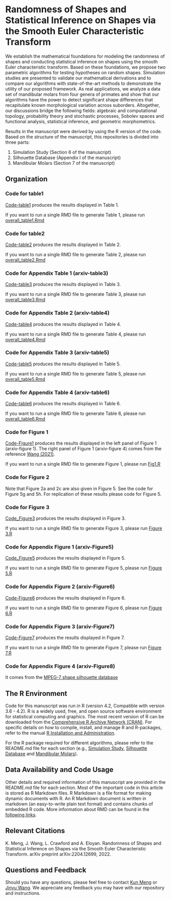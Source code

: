 # Randomness of Shapes and Statistical Inference on Shapes via the Smooth Euler Characteristic Transform

We establish the mathematical foundations for modeling the randomness of shapes and conducting statistical inference on shapes using the smooth Euler characteristic transform. Based on these foundations, we propose two parametric algorithms for testing hypotheses on random shapes. Simulation studies are presented to validate our mathematical derivations and to compare our algorithms with state-of-the-art methods to demonstrate the utility of our proposed framework. As real applications, we analyze a data set of mandibular molars from four genera of primates and show that our algorithms have the power to detect significant shape differences that recapitulate known morphological variation across suborders. Altogether, our discussions bridge the following fields: algebraic and computational topology, probability theory and stochastic processes, Sobolev spaces and functional analysis, statistical inference, and geometric morphometrics.

Results in the manuscript were derived by using the R version of the code. Based on the structure of the manuscript, this repositories is divided into three parts:
1. Simulation Study (Section 6 of the manuscript)
2. Silhouette Database (Appendix I of the manuscript)
3. Mandibular Molars (Section 7 of the manuscript)

## Organization

### Code for table1
[Code-table1](https://github.com/JinyuWang123/TDA/tree/main/Simulation%20Study/Code-table1) produces the results displayed in Table 1.

If you want to run a single RMD file to generate Table 1, please run [overall_table1.Rmd
](https://github.com/JinyuWang123/TDA/blob/main/Simulation%20Study/Code-table1/overall_table1.Rmd)
### Code for table2
[Code-table2](https://github.com/JinyuWang123/TDA/tree/main/Mandibular%20Molars/Code_table2) produces the results displayed in Table 2.

If you want to run a single RMD file to generate Table 2, please run [overall_table2.Rmd
](https://github.com/JinyuWang123/TDA/blob/main/Mandibular%20Molars/Code_table2/overall_table2.Rmd)
### Code for Appendix Table 1 (arxiv-table3)
[Code-table3](https://github.com/JinyuWang123/TDA/tree/main/Silhouette%20Database/Code_table3) produces the results displayed in Table 3.

If you want to run a single RMD file to generate Table 3, please run [overall_table3.Rmd
](https://github.com/JinyuWang123/TDA/blob/main/Silhouette%20Database/Code_table3/overall_table3.Rmd)
### Code for Appendix Table 2 (arxiv-table4)
[Code-table4](https://github.com/JinyuWang123/TDA/tree/main/Simulation%20Study/Code_table4) produces the results displayed in Table 4.

If you want to run a single RMD file to generate Table 4, please run [overall_table4.Rmd
](https://github.com/JinyuWang123/TDA/blob/main/Simulation%20Study/Code_table4/overall_table4.Rmd)
### Code for Appendix Table 3 (arxiv-table5)
[Code-table5](https://github.com/JinyuWang123/TDA/tree/main/Simulation%20Study/Code_table5) produces the results displayed in Table 5.

If you want to run a single RMD file to generate Table 5, please run [overall_table5.Rmd
](https://github.com/JinyuWang123/TDA/blob/main/Simulation%20Study/Code_table5/overall_table5.Rmd)
### Code for Appendix Table 4 (arxiv-table6)
[Code-table6](https://github.com/JinyuWang123/TDA/tree/main/Simulation%20Study/Code_table6) produces the results displayed in Table 6.

If you want to run a single RMD file to generate Table 6, please run [overall_table6.Rmd
](https://github.com/JinyuWang123/TDA/blob/main/Simulation%20Study/Code_table6/overall_table6.Rmd)
### Code for Figure 1
[Code-Figure1](https://github.com/JinyuWang123/TDA/tree/main/Mandibular%20Molars/Code_Figure1) produces the results displayed in the left panel of Figure 1 (arxiv-figure 1). The right panel of Figure 1 (arxiv-figure 4) comes from the reference [Wang (2021)](https://projecteuclid.org/journals/annals-of-applied-statistics/volume-15/issue-2/A-statistical-pipeline-for-identifying-physical-features-that-differentiate-classes/10.1214/20-AOAS1430.full).

If you want to run a single RMD file to generate Figure 1, please run [Fig1.R
](https://github.com/JinyuWang123/TDA/blob/main/Mandibular%20Molars/Code_Figure1/Fig1.R)
### Code for Figure 2
Note that Figure 2a and 2c are also given in Figure 5. See the code for Figure 5g and 5h. For replication of these results please code for Figure 5.
### Code for Figure 3
[Code_Figure3](https://github.com/JinyuWang123/TDA/tree/main/Simulation%20Study/Code_Figure3) produces the results displayed in Figure 3.

If you want to run a single RMD file to generate Figure 3, please run [Figure 3.R](https://github.com/JinyuWang123/TDA/blob/main/Simulation%20Study/Code_Figure3/Figure%203.R)

### Code for Appendix Figure 1 (arxiv-Figure5)
[Code_Figure5](https://github.com/JinyuWang123/TDA/tree/main/Simulation%20Study/Code_Figure5) produces the results displayed in Figure 5.

If you want to run a single RMD file to generate Figure 5, please run [Figure 5.R
](https://github.com/JinyuWang123/TDA/blob/main/Simulation%20Study/Code_Figure5/Figure%205.R)
### Code for Appendix Figure 2 (arxiv-Figure6)
[Code-Figure6](https://github.com/JinyuWang123/TDA/tree/main/Simulation%20Study/Code_Figure6) produces the results displayed in Figure 6.

If you want to run a single RMD file to generate Figure 6, please run [Figure 6.R
](https://github.com/JinyuWang123/TDA/blob/main/Simulation%20Study/Code_Figure6/Figure%206.R)
### Code for Appendix Figure 3 (arxiv-Figure7)
[Code-Figure7](https://github.com/JinyuWang123/TDA/tree/main/Simulation%20Study/Code_Figure7) produces the results displayed in Figure 7.

If you want to run a single RMD file to generate Figure 7, please run [Figure 7.R
](https://github.com/JinyuWang123/TDA/blob/main/Simulation%20Study/Code_Figure7/Figure%207.R)
### Code for Appendix Figure 4 (arxiv-Figure8)
It comes from the [MPEG-7 shape silhouette database](https://dabi.temple.edu/external/shape/MPEG7/dataset.html)
## The R Environment
Code for this manuscript was run in R (version 4.2, Compatible with version 3.6 - 4.2). R is a widely used, free, and open source software environment for statistical computing and graphics. The most recent version of R can be downloaded from the [Comprehensive R Archive Network (CRAN)](https://cran.r-project.org/). For specific details on how to compile, install, and manage R and R-packages, refer to the manual [R Installation and Administration](https://cran.r-project.org/doc/manuals/r-release/R-admin.html).

For the R package required for different algorithms, please refer to the README.md file for each section (e.g., [Simulation Study](https://github.com/JinyuWang123/TDA/blob/main/Simulation%20Study/README.md), [Silhouette Database](https://github.com/JinyuWang123/TDA/blob/main/Silhouette%20Database/README.md) and [Mandibular Molars](https://github.com/JinyuWang123/TDA/blob/main/Mandibular%20Molars/README.md)).
## Data Availability and Code Usage
Other details and required information of this manuscript are provided in the README.md file for each section. Most of the important code in this article is stored as R Markdown files. R Markdown is a file format for making dynamic documents with R. An R Markdown document is written in markdown (an easy-to-write plain text format) and contains chunks of embedded R code. More information about RMD can be found in the [following links](https://rmarkdown.rstudio.com/articles_intro.html).
## Relevant Citations
K. Meng, J. Wang, L. Crawford and A. Eloyan. Randomness of Shapes and Statistical Inference on Shapes via the Smooth Euler Characteristic Transform. arXiv preprint arXiv:2204.12699, 2022.
## Questions and Feedback
Should you have any questions, please feel free to contact [Kun Meng](mailto:kun_meng@brown.edu) or [Jinyu Wang](mailto:jinyu_wang@brown.edu).
We appreciate any feedback you may have with our repository and instructions.
